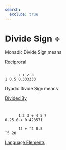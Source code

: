 ```yaml
---
search:
  exclude: true
---
```






<h1 class="heading"><span class="name">Divide Sign</span> <span class="command">÷</span></h1>


Monadic Divide Sign means


[Reciprocal](../primitive-functions/reciprocal.md)
```apl

      ÷ 1 2 3
1 0.5 0.333333

```

Dyadic Divide Sign means


[Divided By](../primitive-functions/divide.md)
```apl


      1 2 3 ÷ 4 5 7
0.25 0.4 0.428571

      10 ÷ ¯2 0.5
¯5 20

```


[Language Elements](./language-elements.md)


